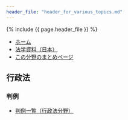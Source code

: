 ```yaml
---
header_file: "header_for_various_topics.md"
---
```


{% include {{ page.header_file }}  %}

<nav>
	<ul class="breadcrumbs">
		<li><a href="/">ホーム</a></li>
		<li><a href="../">法学資料（日本）</a></li>
		<li><a href="./">この分野のまとめページ</a></li>
	</ul>
</nav>

## 行政法

### 判例

- [判例一覧（行政法分野）](cases)

